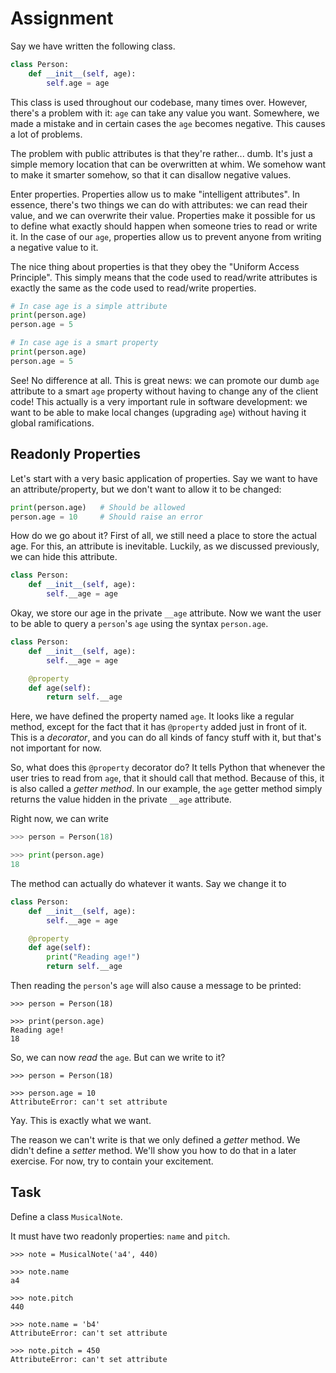 # Assignment

Say we have written the following class.

```python
class Person:
    def __init__(self, age):
        self.age = age
```

This class is used throughout our codebase, many times over.
However, there's a problem with it: `age` can take any value you want.
Somewhere, we made a mistake and in certain cases the `age` becomes negative.
This causes a lot of problems.

The problem with public attributes is that they're rather... dumb.
It's just a simple memory location that can be overwritten at whim.
We somehow want to make it smarter somehow, so that it can disallow negative values.

Enter properties.
Properties allow us to make "intelligent attributes".
In essence, there's two things we can do with attributes: we can read their value, and we can overwrite their value.
Properties make it possible for us to define what exactly should happen when someone tries to read or write it.
In the case of our `age`, properties allow us to prevent anyone from writing a negative value to it.

The nice thing about properties is that they obey the "Uniform Access Principle".
This simply means that the code used to read/write attributes is exactly the same as the code used to read/write properties.

```python
# In case age is a simple attribute
print(person.age)
person.age = 5

# In case age is a smart property
print(person.age)
person.age = 5
```

See! No difference at all.
This is great news: we can promote our dumb `age` attribute to a smart `age` property without having to change any of the client code!
This actually is a very important rule in software development: we want to be able to make local changes (upgrading `age`) without having it global ramifications.

## Readonly Properties

Let's start with a very basic application of properties.
Say we want to have an attribute/property, but we don't want to allow it to be changed:

```python
print(person.age)   # Should be allowed
person.age = 10     # Should raise an error
```

How do we go about it?
First of all, we still need a place to store the actual age.
For this, an attribute is inevitable.
Luckily, as we discussed previously, we can hide this attribute.

```python
class Person:
    def __init__(self, age):
        self.__age = age
```

Okay, we store our age in the private `__age` attribute.
Now we want the user to be able to query a `person`'s `age` using the syntax `person.age`.

```python
class Person:
    def __init__(self, age):
        self.__age = age

    @property
    def age(self):
        return self.__age
```

Here, we have defined the property named `age`.
It looks like a regular method, except for the fact that it has `@property` added just in front of it.
This is a *decorator*, and you can do all kinds of fancy stuff with it, but that's not important for now.

So, what does this `@property` decorator do?
It tells Python that whenever the user tries to read from `age`, that it should call that method.
Because of this, it is also called a *getter method*.
In our example, the `age` getter method simply returns the value hidden in the private `__age` attribute.

Right now, we can write

```python
>>> person = Person(18)

>>> print(person.age)
18
```

The method can actually do whatever it wants.
Say we change it to

```python
class Person:
    def __init__(self, age):
        self.__age = age

    @property
    def age(self):
        print("Reading age!")
        return self.__age
```

Then reading the `person`'s `age` will also cause a message to be printed:

```text
>>> person = Person(18)

>>> print(person.age)
Reading age!
18
```

So, we can now *read* the `age`.
But can we write to it?

```text
>>> person = Person(18)

>>> person.age = 10
AttributeError: can't set attribute
```

Yay.
This is exactly what we want.

The reason we can't write is that we only defined a *getter* method.
We didn't define a *setter* method.
We'll show you how to do that in a later exercise.
For now, try to contain your excitement.

## Task

Define a class `MusicalNote`.

It must have two readonly properties: `name` and `pitch`.

```text
>>> note = MusicalNote('a4', 440)

>>> note.name
a4

>>> note.pitch
440

>>> note.name = 'b4'
AttributeError: can't set attribute

>>> note.pitch = 450
AttributeError: can't set attribute

```
